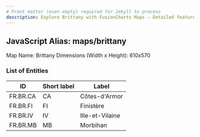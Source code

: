 ```yaml
---
# Front matter (even empty) required for Jekyll to process
description: Explore Brittany with FusionCharts Maps – Detailed features for seamless integration. Try now & enhance your data visualization today! 
---
```


## JavaScript Alias: maps/brittany

Map Name: Brittany
Dimensions (Width x Height): 610x570





### List of Entities

ID | Short label | Label
---|---|---|
FR.BR.CA|CA|Côtes-d'Armor
FR.BR.FI|FI|Finistère
FR.BR.IV|IV|Ille-et-Vilaine
FR.BR.MB|MB|Morbihan